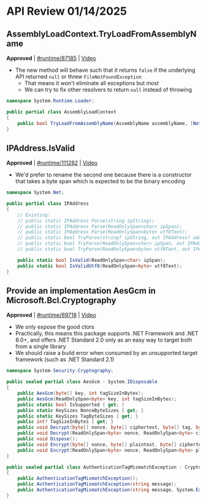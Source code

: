 # API Review 01/14/2025

## AssemblyLoadContext.TryLoadFromAssemblyName

**Approved** | [#runtime/87185](https://github.com/dotnet/runtime/issues/87185#issuecomment-2590920058) | [Video](https://www.youtube.com/watch?v=UB1FXGlxqkA&t=0h0m0s)

* The new method will behave such that it returns `false` if the underlying API returned `null` or threw `FileNotFoundException`
    - That means it won't eliminate all exceptions but most
    - We can try to fix other resolvers to return `null` instead of throwing

```C#
namespace System.Runtime.Loader;

public partial class AssemblyLoadContext
{
    public bool TryLoadFromAssemblyName(AssemblyName assemblyName, [NotNullWhen(true)] out Assembly? assembly);
}
```
## IPAddress.IsValid

**Approved** | [#runtime/111282](https://github.com/dotnet/runtime/issues/111282#issuecomment-2590938639) | [Video](https://www.youtube.com/watch?v=UB1FXGlxqkA&t=0h44m2s)

* We'd prefer to rename the second one because there is a constructor that takes a byte span which is expected to be the binary encoding

```C#
namespace System.Net;

public partial class IPAddress
{
    // Existing:
    // public static IPAddress Parse(string ipString);
    // public static IPAddress Parse(ReadOnlySpan<char> ipSpan);
    // public static IPAddress Parse(ReadOnlySpan<byte> utf8Text);
    // public static bool TryParse(string? ipString, out IPAddress? address);
    // public static bool TryParse(ReadOnlySpan<char> ipSpan, out IPAddress? address);
    // public static bool TryParse(ReadOnlySpan<byte> utf8Text, out IPAddress? result);

    public static bool IsValid(ReadOnlySpan<char> ipSpan);
    public static bool IsValidUtf8(ReadOnlySpan<byte> utf8Text);
}
```
## Provide an implementation AesGcm in Microsoft.Bcl.Cryptography

**Approved** | [#runtime/89718](https://github.com/dotnet/runtime/issues/89718#issuecomment-2591068054) | [Video](https://www.youtube.com/watch?v=UB1FXGlxqkA&t=0h54m54s)

* We only expose the good ctors
* Practically, this means this package supports .NET Framework and .NET 8.0+, and offers .NET Standard 2.0 only as an easy way to target both from a single library
* We should raise a build error when consumed by an unsupported target framework (such as .NET Standard 2.1)

```C#
namespace System.Security.Cryptography;

public sealed partial class AesGcm : System.IDisposable
{
    public AesGcm(byte[] key, int tagSizeInBytes);
    public AesGcm(ReadOnlySpan<byte> key, int tagSizeInBytes);
    public static bool IsSupported { get; }
    public static KeySizes NonceByteSizes { get; }
    public static KeySizes TagByteSizes { get; }
    public int? TagSizeInBytes { get; }
    public void Decrypt(byte[] nonce, byte[] ciphertext, byte[] tag, byte[] plaintext, byte[]? associatedData = null);
    public void Decrypt(ReadOnlySpan<byte> nonce, ReadOnlySpan<byte> ciphertext, ReadOnlySpan<byte> tag, Span<byte> plaintext, ReadOnlySpan<byte> associatedData = default(ReadOnlySpan<byte>));
    public void Dispose();
    public void Encrypt(byte[] nonce, byte[] plaintext, byte[] ciphertext, byte[] tag, byte[]? associatedData = null);
    public void Encrypt(ReadOnlySpan<byte> nonce, ReadOnlySpan<byte> plaintext, Span<byte> ciphertext, Span<byte> tag, ReadOnlySpan<byte> associatedData = default(ReadOnlySpan<byte>));
}

public sealed partial class AuthenticationTagMismatchException : CryptographicException
{
    public AuthenticationTagMismatchException();
    public AuthenticationTagMismatchException(string message);
    public AuthenticationTagMismatchException(string message, System.Exception inner);
}
```
